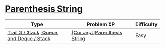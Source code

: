 # [Parenthesis String](https://www.codetree.ai/trails/complete/curated-cards/intro-stack-apply-string)

|Type|Problem XP|Difficulty|
|---|---|---|
|[Trail 3 / Stack, Queue, and Deque / Stack](https://www.codetree.ai/trail-info/novice-high/)|[[Concept]Parenthesis String](https://www.codetree.ai/trails/complete/curated-cards/intro-stack-apply-string/)|Easy|

